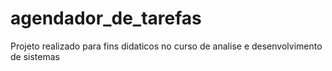 # agendador_de_tarefas
Projeto realizado para fins didaticos no curso de analise e desenvolvimento de sistemas
